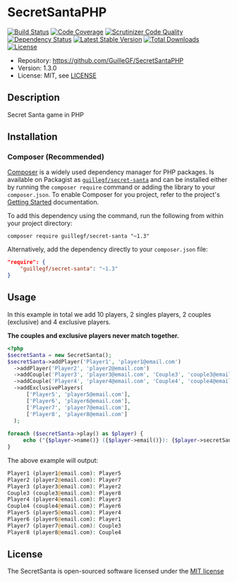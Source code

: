 # SecretSantaPHP

[![Build Status](https://travis-ci.org/GuilleGF/SecretSantaPHP.svg?branch=master)](https://travis-ci.org/GuilleGF/SecretSantaPHP)
[![Code Coverage](https://scrutinizer-ci.com/g/GuilleGF/SecretSantaPHP/badges/coverage.png?b=master)](https://scrutinizer-ci.com/g/GuilleGF/SecretSantaPHP/?branch=master)
[![Scrutinizer Code Quality](https://scrutinizer-ci.com/g/GuilleGF/SecretSantaPHP/badges/quality-score.png?b=master)](https://scrutinizer-ci.com/g/GuilleGF/SecretSantaPHP/?branch=master)
[![Dependency Status](https://www.versioneye.com/user/projects/5821ae0d89f0a91d55eb9600/badge.svg)](https://www.versioneye.com/user/projects/5821ae0d89f0a91d55eb9600)
[![Latest Stable Version](https://poser.pugx.org/guillegf/secret-santa/v/stable)](https://packagist.org/packages/guillegf/secret-santa)
[![Total Downloads](https://poser.pugx.org/guillegf/secret-santa/downloads)](https://packagist.org/packages/guillegf/secret-santa)
[![License](https://poser.pugx.org/guillegf/secret-santa/license)](https://packagist.org/packages/guillegf/secret-santa)

* Repository: https://github.com/GuilleGF/SecretSantaPHP
* Version: 1.3.0
* License: MIT, see [LICENSE](LICENSE)

## Description

Secret Santa game in PHP

## Installation

### Composer (Recommended)

[Composer](https://getcomposer.org/) is a widely used dependency manager for PHP
packages. Is available on Packagist as
[`guillegf/secret-santa`](https://packagist.org/packages/guillegf/secret-santa) and can be
installed either by running the `composer require` command or adding the library
to your `composer.json`. To enable Composer for you project, refer to the
project's [Getting Started](https://getcomposer.org/doc/00-intro.md)
documentation.

To add this dependency using the command, run the following from within your
project directory:
```
composer require guillegf/secret-santa "~1.3"
```

Alternatively, add the dependency directly to your `composer.json` file:
```json
"require": {
    "guillegf/secret-santa": "~1.3"
}
```
## Usage

In this example in total we add 10 players, 2 singles players, 2 couples (exclusive) and 4 exclusive players.

**The couples and exclusive players never match together.**

```php
<?php
$secretSanta = new SecretSanta();
$secretSanta->addPlayer('Player1', 'player1@email.com')
  ->addPlayer('Player2', 'player2@email.com')
  ->addCouple('Player3', 'player3@email.com', 'Couple3', 'couple3@email.com')
  ->addCouple('Player4', 'player4@email.com', 'Couple4', 'couple4@email.com')
  ->addExclusivePlayers(
      ['Player5', 'player5@email.com'],
      ['Player6', 'player6@email.com'],
      ['Player7', 'player7@email.com'],
      ['Player8', 'player8@email.com']
  );
  
foreach ($secretSanta->play() as $player) {
     echo ("{$player->name()} ({$player->email()}): {$player->secretSanta()->name()}\n");
}
```
The above example will output:

```php
Player1 (player1@email.com): Player5
Player2 (player2@email.com): Player7
Player3 (player3@email.com): Player2
Couple3 (couple3@email.com): Player8
Player4 (player4@email.com): Player3
Couple4 (couple4@email.com): Player6
Player5 (player5@email.com): Player4
Player6 (player6@email.com): Player1
Player7 (player7@email.com): Couple3
Player8 (player8@email.com): Couple4
```

## License

The SecretSanta is open-sourced software licensed under the [MIT license](https://opensource.org/licenses/MIT)  
